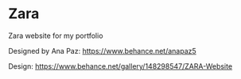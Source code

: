 # Zara
Zara website for my portfolio


Designed by Ana Paz: https://www.behance.net/anapaz5

Design: https://www.behance.net/gallery/148298547/ZARA-Website
